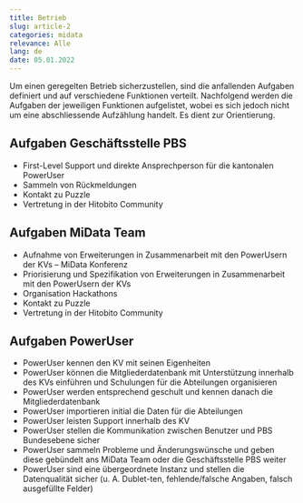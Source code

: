 ```yaml
---
title: Betrieb
slug: article-2
categories: midata
relevance: Alle
lang: de
date: 05.01.2022
---
```


Um einen geregelten Betrieb sicherzustellen, sind die anfallenden Aufgaben definiert und auf verschiedene Funktionen verteilt. Nachfolgend werden die Aufgaben der jeweiligen Funktionen aufgelistet, wobei es sich jedoch nicht um eine abschliessende Aufzählung handelt. Es dient zur Orientierung. 

## Aufgaben Geschäftsstelle PBS

* First-Level Support und direkte Ansprechperson für die kantonalen PowerUser 
*	Sammeln von Rückmeldungen 
*	Kontakt zu Puzzle 
*	Vertretung in der Hitobito Community 

## Aufgaben MiData Team

* Aufnahme von Erweiterungen in Zusammenarbeit mit den PowerUsern der KVs – MiData Konferenz
*	Priorisierung und Spezifikation von Erweiterungen in Zusammenarbeit mit den PowerUsern der KVs
*	Organisation Hackathons 
*	Kontakt zu Puzzle
*	Vertretung in der Hitobito Community 

## Aufgaben PowerUser
* PowerUser kennen den KV mit seinen Eigenheiten 
* PowerUser können die Mitgliederdatenbank mit Unterstützung innerhalb des KVs einführen und Schulungen für die Abteilungen organisieren 
*	PowerUser werden entsprechend geschult und kennen danach die Mitgliederdatenbank
*	PowerUser importieren initial die Daten für die Abteilungen 
*	PowerUser leisten Support innerhalb des KV 
*	PowerUser stellen die Kommunikation zwischen Benutzer und PBS Bundesebene sicher 
*	PowerUser sammeln Probleme und Änderungswünsche und geben diese gebündelt ans MiData Team oder die Geschäftsstelle PBS  weiter 
*	PowerUser sind eine übergeordnete Instanz und stellen die Datenqualität sicher (u. A. Dublet-ten, fehlende/falsche Angaben, falsch ausgefüllte Felder) 
